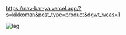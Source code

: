 https://nav-bar-ya.vercel.app/?s=kikkoman&post_type=product&dgwt_wcas=1

![lag](https://github.com/bacc0/navBarYa/assets/37631578/5cd4a3fc-e272-4450-99da-99c1989dcbdd)
